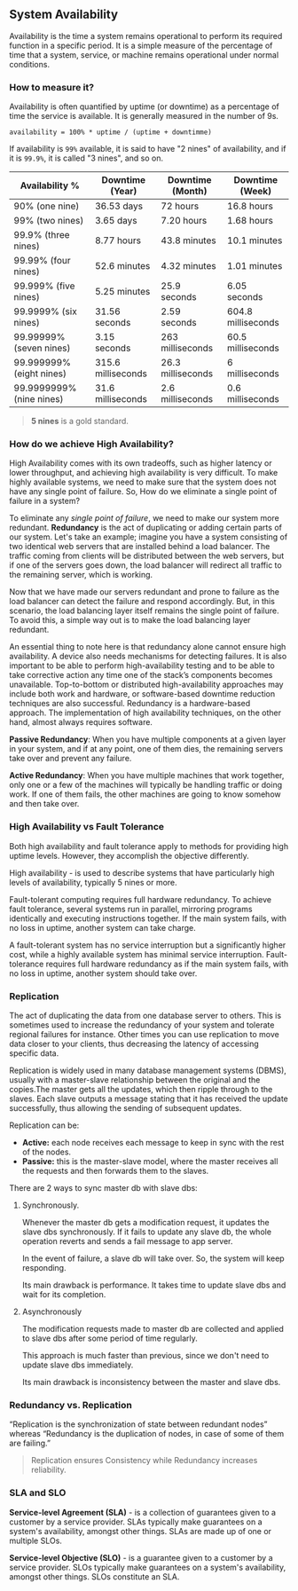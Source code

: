 ## System Availability
Availability is the time a system remains operational to perform its required function in a specific period. It is a simple measure of the percentage of time that a system, service, or machine remains operational under normal conditions.

### How to measure it?
Availability is often quantified by uptime (or downtime) as a percentage of time the service is available. It is generally measured in the number of 9s.

`availability = 100% * uptime / (uptime + downtimme)`

If availability is `99%` available, it is said to have "2 nines" of availability, and if it is `99.9%`, it is called "3 nines", and so on.

| Availability % | Downtime (Year) | Downtime (Month) | Downtime (Week) |
| - | - | - | - |
| 90% (one nine) | 36.53 days | 72 hours | 16.8 hours |
| 99% (two nines) | 3.65 days | 7.20 hours | 1.68 hours |
| 99.9% (three nines) | 8.77 hours | 43.8 minutes | 10.1 minutes |
| 99.99% (four nines) | 52.6 minutes | 4.32 minutes | 1.01 minutes |
| 99.999% (five nines) | 5.25 minutes | 25.9 seconds | 6.05 seconds |
| 99.9999% (six nines) | 31.56 seconds | 2.59 seconds | 604.8 milliseconds |
| 99.99999% (seven nines) | 3.15 seconds | 263 milliseconds | 60.5 milliseconds |
| 99.999999% (eight nines) | 315.6 milliseconds | 26.3 milliseconds | 6 milliseconds |
| 99.9999999% (nine nines) | 31.6 milliseconds | 2.6 milliseconds | 0.6 milliseconds |

> __5 nines__ is a gold standard.

### How do we achieve High Availability?
High Availability comes with its own tradeoffs, such as higher latency or lower throughput, and achieving high availability is very difficult. To make highly available systems, we need to make sure that the system does not have any single point of failure. So, How do we eliminate a single point of failure in a system?

To eliminate any _single point of failure_, we need to make our system more redundant. __Redundancy__ is the act of duplicating or adding certain parts of our system. Let's take an example; imagine you have a system consisting of two identical web servers that are installed behind a load balancer. The traffic coming from clients will be distributed between the web servers, but if one of the servers goes down, the load balancer will redirect all traffic to the remaining server, which is working.

Now that we have made our servers redundant and prone to failure as the load balancer can detect the failure and respond accordingly. But, in this scenario, the load balancing layer itself remains the single point of failure. To avoid this, a simple way out is to make the load balancing layer redundant.

An essential thing to note here is that redundancy alone cannot ensure high availability. A device also needs mechanisms for detecting failures. It is also important to be able to perform high-availability testing and to be able to take corrective action any time one of the stack’s components becomes unavailable. Top-to-bottom or distributed high-availability approaches may include both work and hardware, or software-based downtime reduction techniques are also successful. Redundancy is a hardware-based approach. The implementation of high availability techniques, on the other hand, almost always requires software.

__Passive Redundancy__: When you have multiple components at a given layer in your system, and if at any point, one of them dies, the remaining servers take over and prevent any failure.

__Active Redundancy__: When you have multiple machines that work together, only one or a few of the machines will typically be handling traffic or doing work. If one of them fails, the other machines are going to know somehow and then take over.

### High Availability vs Fault Tolerance
Both high availability and fault tolerance apply to methods for providing high uptime levels. However, they accomplish the objective differently.

High availability - is used to describe systems that have particularly high levels of availability, typically 5 nines or more.

Fault-tolerant computing requires full hardware redundancy. To achieve fault tolerance, several systems run in parallel, mirroring programs identically and executing instructions together. If the main system fails, with no loss in uptime, another system can take charge.

A fault-tolerant system has no service interruption but a significantly higher cost, while a highly available system has minimal service interruption. Fault-tolerance requires full hardware redundancy as if the main system fails, with no loss in uptime, another system should take over.

### Replication
The act of duplicating the data from one database server to others. This is sometimes used to increase the redundancy of your system and tolerate regional failures for instance. Other times you can use replication to move data closer to your clients, thus decreasing the latency of accessing specific data.

Replication is widely used in many database management systems (DBMS), usually with a master-slave relationship between the original and the copies.The master gets all the updates, which then ripple through to the slaves. Each slave outputs a message stating that it has received the update successfully, thus allowing the sending of subsequent updates.

Replication can be:
* __Active:__ each node receives each message to keep in sync with the rest of the nodes.
* __Passive:__ this is the master-slave model, where the master receives all the requests and then forwards them to the slaves.

There are 2 ways to sync master db with slave dbs:
1. Synchronously.

    Whenever the master db gets a modification request, it updates the slave dbs synchronously. If it fails to update any slave db, the whole operation reverts and sends a fail message to app server.

    In the event of failure, a slave db will take over. So, the system will keep responding.

    Its main drawback is performance. It takes time to update slave dbs and wait for its completion.

2. Asynchronously

    The modification requests made to master db are collected and applied to slave dbs after some period of time regularly.

    This approach is much faster than previous, since we don't need to update slave dbs immediately.

    Its main drawback is inconsistency between the master and slave dbs.

### Redundancy vs. Replication
“Replication is the synchronization of state between redundant nodes” whereas “Redundancy is the duplication of nodes, in case of some of them are failing.”

> Replication ensures Consistency while Redundancy increases reliability.

### SLA and SLO
__Service-level Agreement (SLA)__ - is a collection of guarantees given to a customer by a service provider. SLAs typically make guarantees on a system's availability, amongst other things. SLAs are made up of one or multiple SLOs.

__Service-level Objective (SLO)__ - is a guarantee given to a customer by a service provider. SLOs typically make guarantees on a system's availability, amongst other things. SLOs constitute an SLA.
